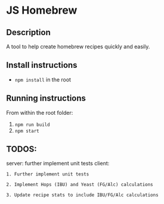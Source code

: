 # JS Homebrew
## Description
A tool to help create homebrew recipes quickly and easily.


## Install instructions
* `npm install` in the root

## Running instructions
From within the root folder:
1. `npm run build`
2. `npm start`


## TODOS:
server: further implement unit tests
client:

    1. Further implement unit tests

    2. Implement Hops (IBU) and Yeast (FG/Alc) calculations

    3. Update recipe stats to include IBU/FG/Alc calculations
